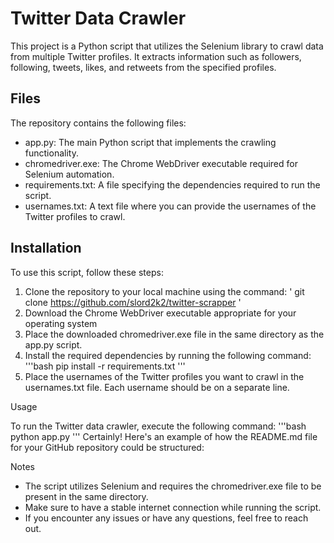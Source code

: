 # Twitter Data Crawler

This project is a Python script that utilizes the Selenium library to crawl data from multiple Twitter profiles. It extracts information such as followers, following, tweets, likes, and retweets from the specified profiles.

## Files
The repository contains the following files:

   - app.py: The main Python script that implements the crawling functionality.
   - chromedriver.exe: The Chrome WebDriver executable required for Selenium automation.
   - requirements.txt: A file specifying the dependencies required to run the script.
   - usernames.txt: A text file where you can provide the usernames of the Twitter profiles to crawl.
    
## Installation

To use this script, follow these steps:
1. Clone the repository to your local machine using the command:
   '
   git clone https://github.com/slord2k2/twitter-scrapper 
   '
2. Download the Chrome WebDriver executable appropriate for your operating system
3. Place the downloaded chromedriver.exe file in the same directory as the app.py script.
4. Install the required dependencies by running the following command:
   '''bash
   pip install -r requirements.txt 
   '''
5. Place the usernames of the Twitter profiles you want to crawl in the usernames.txt file. Each username should be on a separate line.

Usage

To run the Twitter data crawler, execute the following command:
   '''bash 
   python app.py 
   '''
Certainly! Here's an example of how the README.md file for your GitHub repository could be structured:


Notes

   - The script utilizes Selenium and requires the chromedriver.exe file to be present in the same directory.
   - Make sure to have a stable internet connection while running the script.
   - If you encounter any issues or have any questions, feel free to reach out.
